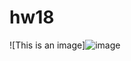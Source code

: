 # hw18

![This is an image]![image](https://user-images.githubusercontent.com/107684179/185780958-bbff65a3-ea91-424c-a342-af62a3e40cf5.png)
